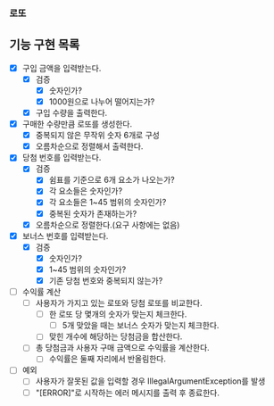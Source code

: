 ### 로또

## 기능 구현 목록

- [x] 구입 금액을 입력받는다.
    - [x] 검증
        - [x] 숫자인가?
        - [x] 1000원으로 나누어 떨어지는가?
    - [x] 구입 수량을 출력한다.
- [x] 구매한 수량만큼 로또를 생성한다.
    - [x] 중복되지 않은 무작위 숫자 6개로 구성
    - [x] 오름차순으로 정렬해서 출력한다.
- [x] 당첨 번호를 입력받는다.
    - [x] 검증
        - [x] 쉼표를 기준으로 6개 요소가 나오는가?
        - [x] 각 요소들은 숫자인가?
        - [x] 각 요소들은 1~45 범위의 숫자인가?
        - [x] 중복된 숫자가 존재하는가?
    - [x] 오름차순으로 정렬한다.(요구 사항에는 없음)
- [x] 보너스 번호를 입력받는다.
    - [x] 검증
        - [x] 숫자인가?
        - [x] 1~45 범위의 숫자인가?
        - [x] 기존 당첨 번호와 중복되지 않는가?
- [ ] 수익률 계산
    - [ ] 사용자가 가지고 있는 로또와 당첨 로또를 비교한다.
        - [ ] 한 로또 당 몇개의 숫자가 맞는지 체크한다.
            - [ ] 5개 맞았을 때는 보너스 숫자가 맞는지 체크한다.
        - [ ] 맞힌 개수에 해당하는 당첨금을 합산한다.
    - [ ] 총 당첨금과 사용자 구매 금액으로 수익률을 계산한다.
        - [ ] 수익률은 둘째 자리에서 반올림한다.
- [ ] 예외
    - [ ] 사용자가 잘못된 값을 입력할 경우 IllegalArgumentException를 발생
    - [ ] "[ERROR]"로 시작하는 에러 메시지를 출력 후 종료한다.